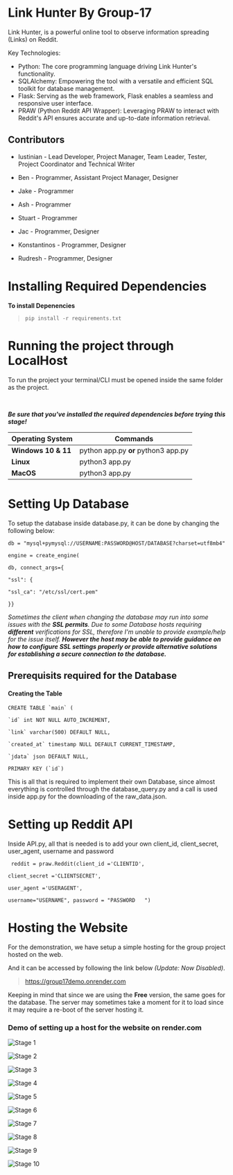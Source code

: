 
#  Link Hunter By Group-17

  Link Hunter, is a powerful online tool to observe information spreading (Links) on Reddit.

  Key Technologies:
 - Python: The core programming language driving Link Hunter's
   functionality.
 - SQLAlchemy: Empowering the tool with a versatile and efficient SQL   
   toolkit for database management.
 - Flask: Serving as the web framework, Flask enables a seamless and   
   responsive user interface.
 - PRAW (Python Reddit API Wrapper): Leveraging PRAW to interact with   
   Reddit's API ensures accurate and up-to-date information retrieval.

  

##  Contributors

  

* Iustinian - Lead Developer, Project Manager, Team Leader, Tester, Project Coordinator and Technical Writer

  

* Ben - Programmer, Assistant Project Manager, Designer

  

* Jake - Programmer

  

* Ash - Programmer

  

* Stuart - Programmer

  

* Jac - Programmer, Designer

  

* Konstantinos - Programmer, Designer

  

* Rudresh - Programmer, Designer

  

  

#  Installing Required Dependencies

  

**To install Depenencies**

  

> `pip install -r requirements.txt`

  

#  Running the project through LocalHost

To run the project your terminal/CLI must be opened inside the same folder as the project.

<br/>

***Be sure that you've installed the required dependencies before trying this stage!***

  

|Operating System|Commands  |
|--|--|
|**Windows 10 & 11**  |python app.py **or** python3 app.py  |
|**Linux**  |python3 app.py  |
| **MacOS** | python3 app.py |

  

#  Setting Up Database

  
To setup the database inside database.py, it can be done by changing the following below:

  

    db = "mysql+pymysql://USERNAME:PASSWORD@HOST/DATABASE?charset=utf8mb4"
    
    engine = create_engine(
    
    db, connect_args={
    
    "ssl": {
    
    "ssl_ca": "/etc/ssl/cert.pem"
    
    }}

*Sometimes the client when changing the database may run into some issues with the **SSL permits**. Due to some Database hosts requiring **different** verifications for SSL, therefore I'm unable to provide example/help for the issue itself. **However the host may be able to provide guidance on how to configure SSL settings properly or provide alternative solutions for establishing a secure connection to the database.***

  

##  Prerequisits required for the Database

####  Creating the Table

  

    CREATE TABLE `main` (
    
    `id` int NOT NULL AUTO_INCREMENT,
    
    `link` varchar(500) DEFAULT NULL,
    
    `created_at` timestamp NULL DEFAULT CURRENT_TIMESTAMP,
    
    `jdata` json DEFAULT NULL,
    
    PRIMARY KEY (`id`)

  

This is all that is required to implement their own Database, since almost everything is controlled through the database_query.py and a call is used inside app.py for the downloading of the raw_data.json.

#  Setting up Reddit API
 Inside API.py, all that is needed is to add your own client_id, client_secret, user_agent, username and password
 

     reddit = praw.Reddit(client_id ='CLIENTID',
    
    client_secret ='CLIENTSECRET',
    
    user_agent ='USERAGENT',
    
    username="USERNAME", password = "PASSWORD	")

#  Hosting the Website

For the demonstration, we have setup a simple hosting for the group project hosted on the web.

And it can be accessed by following the link below *(Update: Now Disabled)*.

> https://group17demo.onrender.com

  

Keeping in mind that since we are using the **Free** version, the same goes for the database. The server may sometimes take a moment for it to load since it may require a re-boot of the server hosting it.

###  Demo of setting up a host for the website on render.com

  

![Stage 1](IFRM/1.png?raw=true)

![Stage 2](IFRM/2.png?raw=true)

![Stage 3](IFRM/3.png?raw=true)

![Stage 4](IFRM/4.png?raw=true)

![Stage 5](IFRM/5.png?raw=true)

![Stage 6](IFRM/6.png?raw=true)

![Stage 7](IFRM/7.png?raw=true)

![Stage 8](IFRM/8.png?raw=true)

![Stage 9](IFRM/9.png?raw=true)

![Stage 10](IFRM/10.png?raw=true)
